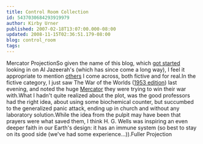 ```yaml
---
title: Control Room Collection
id: 5437030684293919979
author: Kirby Urner
published: 2007-02-18T13:07:00.000-08:00
updated: 2008-11-15T02:36:51.179-08:00
blog: control_room
tags: 
---
```


[](https://blogger.googleusercontent.com/img/b/R29vZ2xl/AVvXsEhpkm69_XswLOJtFDHMIo9OSplPPReGKBBnVsP0e-lqlY70CVHzYrAqRmC6eQV-OktAfuXtfQRCKUTvE9IkO3LiasZzCidPbj-mUjmE04jKMBEZ8ukKzGUc3dZUTSstfXLd4cif/s1600-h/Mercator.jpg)Mercator ProjectionSo given the name of this blog, which [got started](http://controlroom.blogspot.com/2005/01/blog-launch.html) looking in on Al Jazeerah's (which has since come a long way), I feel it appropriate to mention [others](http://controlroom.blogspot.com/2006/06/control-rooms.html) I come across, both fictive and for real.In the fictive category, I just saw The War of the Worlds ([1953 edition](http://en.wikipedia.org/wiki/The_War_of_the_Worlds_(1953_film))) last evening, and noted the huge [Mercator](http://images.google.com/images?svnum=10&hl=en&q=%22mercator+projection%22) they were trying to win their war with.What I hadn't quite realized about the plot, was the good professors had the right idea, about using some biochemical counter, but succumbed to the generalized panic attack, ending up in church and without any laboratory solution.While the idea from the pulpit may have been that prayers were what saved them, I think H. G. Wells was inspiring an even deeper faith in our Earth's design: it has an immune system (so best to stay on its good side (we've had some experience...)).[](http://photos1.blogger.com/img/254/1836/640/fullerproject.jpg)Fuller Projection